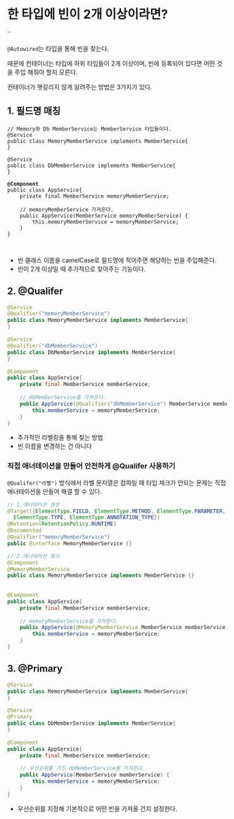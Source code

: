 # 한 타입에 빈이 2개 이상이라면?

``

`@Autowired`는 타입을 통해 빈을 찾는다.&#x20;

때문에 컨테이너는 타입에 하위 타입들이 2개 이상이며, 빈에 등록되어 있다면 어떤 것을 주입 해줘야 할지 모른다. &#x20;

컨테이너가 햇갈리지 않게 알려주는 방법은 3가지가 있다.

## 1. 필드명 매칭

<pre class="language-java"><code class="lang-java">// Memory와 Db MemberService는 MemberService 타입들이다.
@Service
public class MemoryMemberService implements MemberService{
}

@Service
public class DbMemberService implements MemberService{
}

<strong>@Component
</strong>public class AppService{
    private final MemberService memoryMemberService; 
        
    // memoryMemberService 가져온다.    
    public AppService(MemberService memoryMemberService) { 
        this.memoryMemberService = memoryMemberService;
    }
}


</code></pre>

* 빈 클래스 이름을 camelCase로 필드명에 적어주면 해당하는 빈을 주입해준다.
* 빈이 2개 이상일 때 추가적으로 찾아주는 기능이다.



## 2. @Qualifer&#x20;

```java
@Service
@Qualifier("memoryMemberService")
public class MemoryMemberService implements MemberService{
}

@Service
@Qualifier("dbMemberService")
public class DbMemberService implements MemberService{
}

@Component
public class AppService{
    private final MemberService memberService; 
        
    // dbMemberService를 가져온다.    
    public AppService(@Qualifier("dbMemberService") MemberService memberService) { 
        this.memberService = memoryMemberService;
    }
}
```

* 추가적인 라벨링을 통해 찾는 방법
* 빈 이름을 변경하는 건 아니다

### 직접 애너테이션을 만들어 안전하게 @Qualifer 사용하기&#x20;

`@Qualifer("라벨")` 방식에서 라벨 문자열은 컴파일 때 타입 체크가 안되는 문제는 직접 애너테이션을 만들어 해결 할 수 있다.

```java
// 1.애너테이션 생성
@Target({ElementType.FIELD, ElementType.METHOD, ElementType.PARAMETER,
  ElementType.TYPE, ElementType.ANNOTATION_TYPE})
@Retention(RetentionPolicy.RUNTIME)
@Documented
@Qualifier("memoryMemberService")
public @interface MemoryMemberService {}

// 2.애너테이션 명시
@Component
@MemoryMemberService
public class MemoryMemberService implements MemberService {}
  
  
@Component
public class AppService{
    private final MemberService memberService; 
        
    // memoryMemberService를 가져온다.    
    public AppService(@MemoryMemberService MemberService memberService) { 
        this.memberService = memoryMemberService;
    }
}
```

## 3. @Primary

```java
@Service
public class MemoryMemberService implements MemberService{
}

@Service
@Primary
public class DbMemberService implements MemberService{
}

@Component
public class AppService{
    private final MemberService memberService; 
        
    // 우선순위를 가진 dbMemberService를 가져온다.    
    public AppService(MemberService memberService) { 
        this.memberService = memoryMemberService;
    }
}
```

* 우선순위를 지정해 기본적으로 어떤 빈을 가져올 건지 설정한다.





